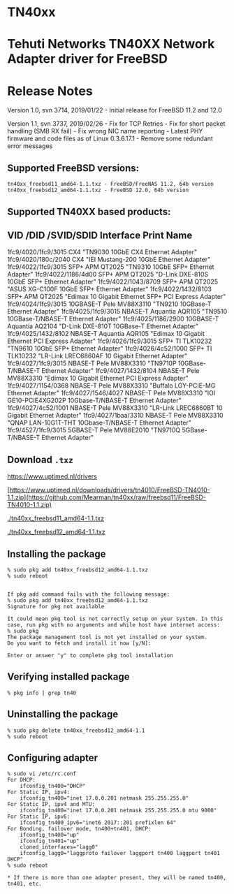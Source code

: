 # TN40xx
Tehuti Networks TN40XX Network Adapter driver for FreeBSD
=========================================================

Release Notes
=============
Version 1.0, svn 3714, 2019/01/22
	- Initial release for FreeBSD 11.2 and 12.0

Version 1.1, svn 3737, 2019/02/26
	- Fix for TCP Retries
	- Fix for short packet handling (SMB RX fail)
	- Fix wrong NIC name reporting
	- Latest PHY firmware and code files as of Linux 0.3.6.17.1
	- Remove some redundant error messages

Supported FreeBSD versions:
---------------------------
	tn40xx_freebsd11_amd64-1.1.txz - FreeBSD/FreeNAS 11.2, 64b version
	tn40xx_freebsd12_amd64-1.1.txz - FreeBSD 12.0, 64b version

Supported TN40XX based products:
--------------------------------

VID /DID /SVID/SDID	Interface			Print Name
------------------------------------------------------------------
1fc9/4020/1fc9/3015	CX4 				"TN9030 10GbE CX4 Ethernet Adapter"
1fc9/4020/180c/2040	CX4 				"IEI Mustang-200 10GbE Ethernet Adapter"
1fc9/4022/1fc9/3015	SFP+ APM QT2025 		"TN9310 10GbE SFP+ Ethernet Adapter"
1fc9/4022/1186/4d00	SFP+ APM QT2025			"D-Link DXE-810S 10GbE SFP+ Ethernet Adapter"
1fc9/4022/1043/8709	SFP+ APM QT2025			"ASUS XG-C100F 10GbE SFP+ Ethernet Adapter"
1fc9/4022/1432/8103	SFP+ APM QT2025			"Edimax 10 Gigabit Ethernet SFP+ PCI Express Adapter"
1fc9/4024/1fc9/3015	10GBASE-T Pele MV88X3110	"TN9210 10GBase-T Ethernet Adapter"
1fc9/4025/1fc9/3015	NBASE-T Aquantia AQR105		"TN9510 10GBase-T/NBASE-T Ethernet Adapter"
1fc9/4025/1186/2900	10GBASE-T Aquantia AQ2104	"D-Link DXE-810T 10GBase-T Ethernet Adapter"
1fc9/4025/1432/8102	NBASE-T Aquantia AQR105		"Edimax 10 Gigabit Ethernet PCI Express Adapter"
1fc9/4026/1fc9/3015	SFP+ TI TLK10232		"TN9610 10GbE SFP+ Ethernet Adapter"
1fc9/4026/4c52/1000	SFP+ TI TLK10232		"LR-Link LREC6860AF 10 Gigabit Ethernet Adapter"
1fc9/4027/1fc9/3015	NBASE-T Pele MV88X3310	"TN9710P 10GBase-T/NBASE-T Ethernet Adapter"
1fc9/4027/1432/8104	NBASE-T Pele MV88X3310	"Edimax 10 Gigabit Ethernet PCI Express Adapter"
1fc9/4027/1154/0368	NBASE-T Pele MV88X3310	"Buffalo LGY-PCIE-MG Ethernet Adapter"
1fc9/4027/1546/4027	NBASE-T Pele MV88X3310	"IOI GE10-PCIE4XG202P 10Gbase-T/NBASE-T Ethernet Adapter"
1fc9/4027/4c52/1001	NBASE-T Pele MV88X3310	"LR-Link LREC6860BT 10 Gigabit Ethernet Adapter"
1fc9/4027/1baa/3310	NBASE-T Pele MV88X3310	"QNAP LAN-10G1T-THT 10Gbase-T/NBASE-T Ethernet Adapter"
1fc9/4527/1fc9/3015	5GBASE-T Pele MV88E2010	"TN9710Q 5GBase-T/NBASE-T Ethernet Adapter"

Download `.txz`
----------------------
https://www.uptimed.nl/drivers

[https://www.uptimed.nl/downloads/drivers/tn4010/FreeBSD-TN4010-1.1.zip](https://github.com/Mearman/tn40xx/raw/freebsd11/FreeBSD-TN4010-1.1.zip)

[./tn40xx_freebsd11_amd64-1.1.txz](https://github.com/Mearman/tn40xx/raw/freebsd11/tn40xx_freebsd11_amd64-1.1.txz)

[./tn40xx_freebsd12_amd64-1.1.txz](https://github.com/Mearman/tn40xx/raw/freebsd11/tn40xx_freebsd12_amd64-1.1.txz)

Installing the package
----------------------
	% sudo pkg add tn40xx_freebsd12_amd64-1.1.txz
	% sudo reboot


	If pkg add command fails with the following message:
	% sudo pkg add tn40xx_freebsd12_amd64-1.1.txz
	Signature for pkg not available

	It could mean pkg tool is not correctly setup on your system. In this case, run pkg with no arguments and while host have internet access:
	% sudo pkg
	The package management tool is not yet installed on your system.
	Do you want to fetch and install it now [y/N]:
	
	Enter or answer "y" to complete pkg tool installation

Verifying installed package
---------------------------
	% pkg info | grep tn40

Uninstalling the package
------------------------
	% sudo pkg delete tn40xx_freebsd12_amd64-1.1
	% sudo reboot

Configuring adapter
-------------------
	% sudo vi /etc/rc.conf
	For DHCP:
		ifconfig_tn400="DHCP"
	For Static IP, ipv4:
		ifconfig_tn400="inet 17.0.0.201 netmask 255.255.255.0"
	For Static IP, ipv4 and MTU:
		ifconfig_tn400="inet 17.0.0.201 netmask 255.255.255.0 mtu 9000"
	For Static IP, ipv6:
		ifconfig_tn400_ipv6="inet6 2017::201 prefixlen 64"
	For Bonding, failover mode, tn400+tn401, DHCP:
		ifconfig_tn400="up"
		ifconfig_tn401="up"
		cloned_interfaces="lagg0"
		ifconfig_lagg0="laggproto failover laggport tn400 laggport tn401 DHCP"
	% sudo reboot

	* If there is more than one adapter present, they will be named tn400, tn401, etc.
